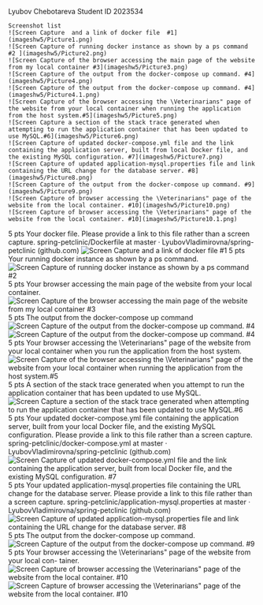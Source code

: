  Lyubov Chebotareva Student ID 2023534
 ~~~
 Screenshot list
![Screen Capture  and a link of docker file  #1](imageshw5/Picture1.png)
![Screen Capture of running docker instance as shown by a ps command #2 ](imageshw5/Picture2.png)
![Screen Capture of the browser accessing the main page of the website from my local container #3](imageshw5/Picture3.png)
![Screen Capture of the output from the docker-compose up command. #4](imageshw5/Picture4.png)
![Screen Capture of the output from the docker-compose up command. #4](imageshw5/Picture4.1.png)
![Screen Capture of the browser accessing the \Veterinarians" page of the website from your local container when running the application from the host system.#5](imageshw5/Picture5.png)
![Screen Capture a section of the stack trace generated when attempting to run the application container that has been updated to use MySQL.#6](imageshw5/Picture6.png)
![Screen Capture of updated docker-compose.yml file and the link containing the application server, built from local Docker file, and the existing MySQL configuration. #7](imageshw5/Picture7.png)
![Screen Capture of updated application-mysql.properties file and link containing the URL change for the database server. #8](imageshw5/Picture8.png)
![Screen Capture of the output from the docker-compose up command. #9](imageshw5/Picture9.png)
![Screen Capture of browser accessing the \Veterinarians" page of the website from the local container. #10](imageshw5/Picture10.png)
![Screen Capture of browser accessing the \Veterinarians" page of the website from the local container. #10](imageshw5/Picture10.1.png)
~~~
5 pts Your docker file. Please provide a link to this file rather than a screen capture.
spring-petclinic/Dockerfile at master · LyubovVladimirovna/spring-petclinic (github.com)
![Screen Capture  and a link of docker file  #1](imageshw5/Picture1.png)
5 pts Your running docker instance as shown by a ps command.
![Screen Capture of running docker instance as shown by a ps command #2](imageshw5/Picture2.png)
5 pts Your browser accessing the main page of the website from your local container.
![Screen Capture of the browser accessing the main page of the website from my local container #3](imageshw5/Picture3.png)
5 pts The output from the docker-compose up command
![Screen Capture of the output from the docker-compose up command. #4](imageshw5/Picture4.png)
![Screen Capture of the output from the docker-compose up command. #4](imageshw5/Picture4.1.png)
5 pts Your browser accessing the \Veterinarians" page of the website from your local container when you run the application from the host system.
![Screen Capture of the browser accessing the \Veterinarians" page of the website from your local container when running the application from the host system.#5](imageshw5/Picture5.png)
5 pts A section of the stack trace generated when you attempt to run the application container that has been updated to use MySQL.
![Screen Capture a section of the stack trace generated when attempting to run the application container that has been updated to use MySQL.#6](imageshw5/Picture6.png)
5 pts Your updated docker-compose.yml file containing the application server, built from your local Docker file, and the existing MySQL configuration. Please provide a link
to this file rather than a screen capture.
spring-petclinic/docker-compose.yml at master · LyubovVladimirovna/spring-petclinic (github.com)
![Screen Capture of updated docker-compose.yml file and the link containing the application server, built from local Docker file, and the existing MySQL configuration. #7](imageshw5/Picture7.png)
5 pts Your updated application-mysql.properties file containing the URL change for the database server. Please provide a link to this file rather than a screen capture.
spring-petclinic/application-mysql.properties at master · LyubovVladimirovna/spring-petclinic (github.com)
![Screen Capture of updated application-mysql.properties file and link containing the URL change for the database server. #8](imageshw5/Picture8.png)
5 pts The output from the docker-compose up command.
![Screen Capture of the output from the docker-compose up command. #9](imageshw5/Picture9.png)
5 pts Your browser accessing the \Veterinarians" page of the website from your local con-
tainer.
![Screen Capture of browser accessing the \Veterinarians" page of the website from the local container. #10](imageshw5/Picture10.png)
![Screen Capture of browser accessing the \Veterinarians" page of the website from the local container. #10](imageshw5/Picture10.1.png)
